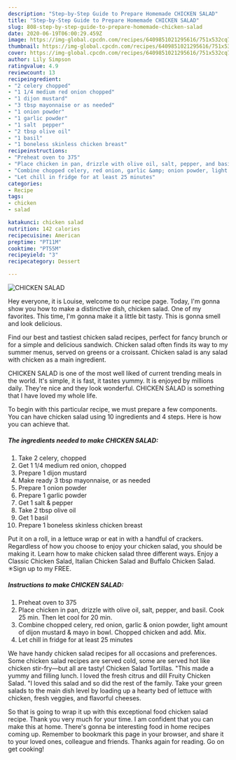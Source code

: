 ```yaml
---
description: "Step-by-Step Guide to Prepare Homemade CHICKEN SALAD"
title: "Step-by-Step Guide to Prepare Homemade CHICKEN SALAD"
slug: 808-step-by-step-guide-to-prepare-homemade-chicken-salad
date: 2020-06-19T06:00:29.459Z
image: https://img-global.cpcdn.com/recipes/6409851021295616/751x532cq70/chicken-salad-recipe-main-photo.jpg
thumbnail: https://img-global.cpcdn.com/recipes/6409851021295616/751x532cq70/chicken-salad-recipe-main-photo.jpg
cover: https://img-global.cpcdn.com/recipes/6409851021295616/751x532cq70/chicken-salad-recipe-main-photo.jpg
author: Lily Simpson
ratingvalue: 4.9
reviewcount: 13
recipeingredient:
- "2 celery chopped"
- "1 1/4 medium red onion chopped"
- "1 dijon mustard"
- "3 tbsp mayonnaise or as needed"
- "1 onion powder"
- "1 garlic powder"
- "1 salt  pepper"
- "2 tbsp olive oil"
- "1 basil"
- "1 boneless skinless chicken breast"
recipeinstructions:
- "Preheat oven to 375"
- "Place chicken in pan, drizzle with olive oil, salt, pepper, and basil. Cook 25 min. Then let cool for 20 min."
- "Combine chopped celery, red onion, garlic &amp; onion powder, light amount of dijon mustard &amp; mayo in bowl. Chopped chicken and add. Mix."
- "Let chill in fridge for at least 25 minutes"
categories:
- Recipe
tags:
- chicken
- salad

katakunci: chicken salad 
nutrition: 142 calories
recipecuisine: American
preptime: "PT11M"
cooktime: "PT55M"
recipeyield: "3"
recipecategory: Dessert

---
```



![CHICKEN SALAD](https://img-global.cpcdn.com/recipes/6409851021295616/751x532cq70/chicken-salad-recipe-main-photo.jpg)

Hey everyone, it is Louise, welcome to our recipe page. Today, I'm gonna show you how to make a distinctive dish, chicken salad. One of my favorites. This time, I'm gonna make it a little bit tasty. This is gonna smell and look delicious.

Find our best and tastiest chicken salad recipes, perfect for fancy brunch or for a simple and delicious sandwich. Chicken salad often finds its way to my summer menus, served on greens or a croissant. Chicken salad is any salad with chicken as a main ingredient.

CHICKEN SALAD is one of the most well liked of current trending meals in the world. It's simple, it is fast, it tastes yummy. It is enjoyed by millions daily. They're nice and they look wonderful. CHICKEN SALAD is something that I have loved my whole life.


To begin with this particular recipe, we must prepare a few components. You can have chicken salad using 10 ingredients and 4 steps. Here is how you can achieve that.

<!--inarticleads1-->

##### The ingredients needed to make CHICKEN SALAD:

1. Take 2 celery, chopped
1. Get 1 1/4 medium red onion, chopped
1. Prepare 1 dijon mustard
1. Make ready 3 tbsp mayonnaise, or as needed
1. Prepare 1 onion powder
1. Prepare 1 garlic powder
1. Get 1 salt &amp; pepper
1. Take 2 tbsp olive oil
1. Get 1 basil
1. Prepare 1 boneless skinless chicken breast


Put it on a roll, in a lettuce wrap or eat in with a handful of crackers. Regardless of how you choose to enjoy your chicken salad, you should be making it. Learn how to make chicken salad three different ways. Enjoy a Classic Chicken Salad, Italian Chicken Salad and Buffalo Chicken Salad. ✳︎Sign up to my FREE. 

<!--inarticleads2-->

##### Instructions to make CHICKEN SALAD:

1. Preheat oven to 375
1. Place chicken in pan, drizzle with olive oil, salt, pepper, and basil. Cook 25 min. Then let cool for 20 min.
1. Combine chopped celery, red onion, garlic &amp; onion powder, light amount of dijon mustard &amp; mayo in bowl. Chopped chicken and add. Mix.
1. Let chill in fridge for at least 25 minutes


We have handy chicken salad recipes for all occasions and preferences. Some chicken salad recipes are served cold, some are served hot like chicken stir-fry—but all are tasty! Chicken Salad Tortillas. &#34;This made a yummy and filling lunch. I loved the fresh citrus and dill Fruity Chicken Salad. &#34;I loved this salad and so did the rest of the family. Take your green salads to the main dish level by loading up a hearty bed of lettuce with chicken, fresh veggies, and flavorful cheeses. 

So that is going to wrap it up with this exceptional food chicken salad recipe. Thank you very much for your time. I am confident that you can make this at home. There's gonna be interesting food in home recipes coming up. Remember to bookmark this page in your browser, and share it to your loved ones, colleague and friends. Thanks again for reading. Go on get cooking!
